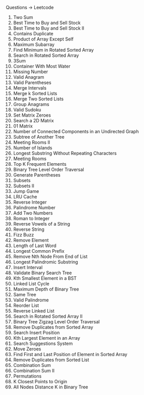 Questions -> Leetcode

1. Two Sum
2. Best Time to Buy and Sell Stock
3. Best Time to Buy and Sell Stock II
4. Contains Duplicate
5. Product of Array Except Self
6. Maximum Subarray
7. Find Minimum in Rotated Sorted Array
8. Search in Rotated Sorted Array
9. 3Sum
10. Container With Most Water
11. Missing Number
12. Valid Anagram
13. Valid Parentheses
14. Merge Intervals
15. Merge k Sorted Lists
16. Merge Two Sorted Lists
17. Group Anagrams
18. Valid Sudoku
19. Set Matrix Zeroes
20. Search a 2D Matrix
21. 01 Matrix
22. Number of Connected Components in an Undirected Graph
23. Subtree of Another Tree
24. Meeting Rooms II
25. Number of Islands
26. Longest Substring Without Repeating Characters
27. Meeting Rooms
28. Top K Frequent Elements
29. Binary Tree Level Order Traversal
30. Generate Parentheses
31. Subsets
32. Subsets II
33. Jump Game
34. LRU Cache
35. Reverse Integer
36. Palindrome Number
37. Add Two Numbers
38. Roman to Integer
39. Reverse Vowels of a String
40. Reverse String
41. Fizz Buzz
42. Remove Element
43. Length of Last Word
44. Longest Common Prefix
45. Remove Nth Node From End of List
46. Longest Palindromic Substring
47. Insert Interval
48. Validate Binary Search Tree
49. Kth Smallest Element in a BST
50. Linked List Cycle
51. Maximum Depth of Binary Tree
52. Same Tree
53. Valid Palindrome
54. Reorder List
55. Reverse Linked List
56. Search in Rotated Sorted Array II
57. Binary Tree Zigzag Level Order Traversal
58. Remove Duplicates from Sorted Array
59. Search Insert Position
60. Kth Largest Element in an Array
61. Search Suggestions System
62. Move Zeroes
63. Find First and Last Position of Element in Sorted Array
64. Remove Duplicates from Sorted List
65. Combination Sum
66. Combination Sum II
67. Permutations
68. K Closest Points to Origin
69. All Nodes Distance K in Binary Tree